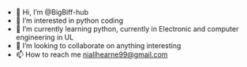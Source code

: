 - 👋 Hi, I’m @BigBiff-hub
- 👀 I’m interested in python coding 
- 🌱 I’m currently learning python, currently in Electronic and computer engineering in UL
- 💞️ I’m looking to collaborate on anything interesting 
- 📫 How to reach me niallhearne99@gmail.com

<!---
BigBiff-hub/BigBiff-hub is a ✨ special ✨ repository because its `README.md` (this file) appears on your GitHub profile.
You can click the Preview link to take a look at your changes.
--->
